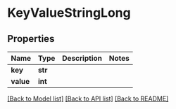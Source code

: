 # KeyValueStringLong

## Properties
Name | Type | Description | Notes
------------ | ------------- | ------------- | -------------
**key** | **str** |  | 
**value** | **int** |  | 

[[Back to Model list]](../README.md#documentation-for-models) [[Back to API list]](../README.md#documentation-for-api-endpoints) [[Back to README]](../README.md)


